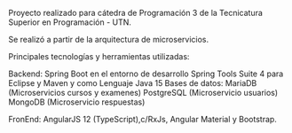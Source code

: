 Proyecto realizado para cátedra de Programación 3 de la Tecnicatura Superior en Programación - UTN.

Se realizó a partir de la arquitectura de microservicios.

Principales tecnologías y herramientas utilizadas:

Backend: Spring Boot en el entorno de desarrollo Spring Tools Suite 4 para Eclipse y Maven y como Lenguaje Java 15
Bases de datos: 
    MariaDB (Microservicios cursos y examenes)
    PostgreSQL (Microservicio usuarios)
    MongoDB (Microservicio respuestas)
    
FronEnd: AngularJS 12 (TypeScript),c/RxJs, Angular Material y Bootstrap. 
    
